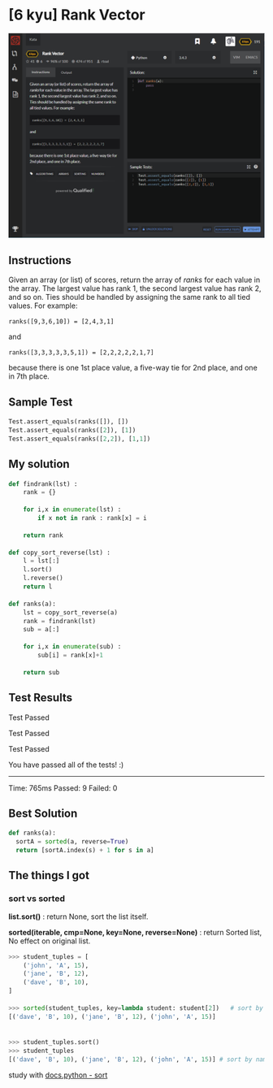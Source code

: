 # [6 kyu] Rank Vector

![image](./Problem.png)


## Instructions

Given an array (or list) of scores, return the array of *ranks* for each value in the array. The largest value has rank 1, the second largest value has rank 2, and so on. Ties should be handled by assigning the same rank to all tied values. For example:

```
ranks([9,3,6,10]) = [2,4,3,1]
```

and

```
ranks([3,3,3,3,3,5,1]) = [2,2,2,2,2,1,7]
```

because there is one 1st place value, a five-way tie for 2nd place, and one in 7th place.



## Sample Test

```python
Test.assert_equals(ranks([]), [])
Test.assert_equals(ranks([2]), [1])
Test.assert_equals(ranks([2,2]), [1,1])
```



## My solution

```python
def findrank(lst) :
    rank = {}
    
    for i,x in enumerate(lst) :
        if x not in rank : rank[x] = i
    
    return rank

def copy_sort_reverse(lst) :
    l = lst[:]
    l.sort()
    l.reverse()
    return l

def ranks(a):
    lst = copy_sort_reverse(a)
    rank = findrank(lst)
    sub = a[:]
    
    for i,x in enumerate(sub) :
        sub[i] = rank[x]+1
        
    return sub
```



## Test Results

Test Passed

Test Passed

Test Passed

You have passed all of the tests! :)

---------

Time: 765ms Passed: 9 Failed: 0



## Best Solution

```python
def ranks(a):
  sortA = sorted(a, reverse=True)
  return [sortA.index(s) + 1 for s in a]
```



## The things I got

### sort vs sorted

**list.sort()** : return None, sort the list itself.

**sorted(iterable, cmp=None, key=None, reverse=None)** :  return Sorted list, No effect on original list.

```python
>>> student_tuples = [
   	('john', 'A', 15),
    ('jane', 'B', 12),
    ('dave', 'B', 10),
]

>>> sorted(student_tuples, key=lambda student: student[2])   # sort by age
[('dave', 'B', 10), ('jane', 'B', 12), ('john', 'A', 15)]


>>> student_tuples.sort()
>>> student_tuples
[('dave', 'B', 10), ('jane', 'B', 12), ('john', 'A', 15)] # sort by name
```



study with [docs.python - sort](https://docs.python.org/3/howto/sorting.html)

